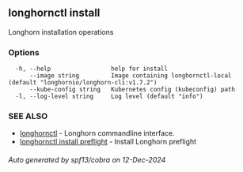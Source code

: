 ## longhornctl install

Longhorn installation operations

### Options

```
  -h, --help                 help for install
      --image string         Image containing longhornctl-local (default "longhornio/longhorn-cli:v1.7.2")
      --kube-config string   Kubernetes config (kubeconfig) path
  -l, --log-level string     Log level (default "info")
```

### SEE ALSO

* [longhornctl](longhornctl.md)	 - Longhorn commandline interface.
* [longhornctl install preflight](longhornctl_install_preflight.md)	 - Install Longhorn preflight

###### Auto generated by spf13/cobra on 12-Dec-2024

